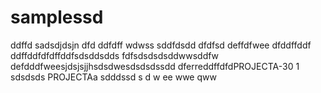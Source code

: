 # samplessd
ddffd
sadsdjdsjn
dfd
ddfdff
wdwss
sddfdsdd
dfdfsd
deffdfwee
dfddffddf
ddffddfdfdffddfsdsddsdds
fdfsdsdsdsddwwsddfw
defdddfweesjdsjsjjhsdsdwesdsdsdssdd
dferreddffdfdPROJECTA-30 1
sdsdsds
PROJECTAa
sdddssd
s
d
w
ee
wwe
qww
